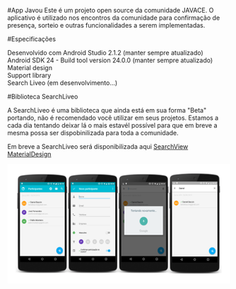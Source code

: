 #App Javou
Este é um projeto open source da comunidade JAVACE. O aplicativo é utilizado nos encontros da comunidade para confirmação de presença, sorteio e outras funcionalidades a serem implementadas.

#Especificações

Desenvolvido com Android Studio 2.1.2 (manter sempre atualizado)<br>
Android SDK 24 - Build tool version 24.0.0 (manter sempre atualizado)<br>
Material design<br>
Support library<br>
Search Liveo (em desenvolvimento...)

#Biblioteca SearchLiveo

A SearchLiveo é uma biblioteca que ainda está em sua forma "Beta" portando, não é recomendado você utilizar em seus projetos.
Estamos a cada dia tentando deixar lá o mais estavél possível para que em breve a mesma possa ser dispobinilizada para toda a comunidade.<br>

Em breve a SearchLiveo será disponibilizada aqui <a href="https://github.com/rudsonlive/SearchView-MaterialDesign" target="_blank">SearchView MaterialDesign</a>

<img src="https://raw.githubusercontent.com/javace/appJavou/master/screenshot/screenshot.png">
